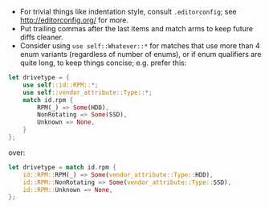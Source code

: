 * For trivial things like indentation style, consult `.editorconfig`; see http://editorconfig.org/ for more.
* Put trailing commas after the last items and match arms to keep future diffs cleaner.
* Consider using `use self::Whatever::*` for matches that use more than 4 enum variants (regardless of number of enums), or if enum qualifiers are quite long, to keep things concise; e.g. prefer this:
```rust
let drivetype = {
	use self::id::RPM::*;
	use self::vendor_attribute::Type::*;
	match id.rpm {
		RPM(_) => Some(HDD),
		NonRotating => Some(SSD),
		Unknown => None,
	}
};
```
over:
```rust
let drivetype = match id.rpm {
	id::RPM::RPM(_) => Some(vendor_attribute::Type::HDD),
	id::RPM::NonRotating => Some(vendor_attribute::Type::SSD),
	id::RPM::Unknown => None,
};
```
